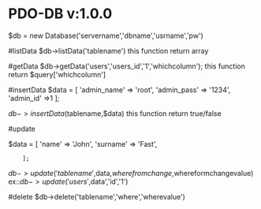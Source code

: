 # PDO-DB v:1.0.0
$db = new Database('servername','dbname','usrname','pw')

#listData
$db->listData('tablename')
this function return array

#getData
$db->getData('users','users_id','1','whichcolumn');
this function return $query['whichcolumn']

#insertData
$data = [
			'admin_name' => 'root',
			'admin_pass' => '1234',
			'admin_id' =>1
		];
   
$db->insertData($tablename,$data)
this function return true/false

#update

$data = [
			'name' => 'John',
			'surname' => 'Fast',
			
		];

$db->update('tablename',$data,$wherefromchange,$whereformchangevalue)
ex::$db->update('users',$data','id','1')

#delete
$db->delete('tablename','where','wherevalue')
